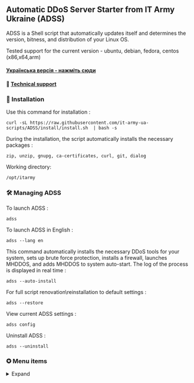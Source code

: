 ## Automatic DDoS Server Starter from IT Army Ukraine (ADSS)

ADSS is a Shell script that automatically updates itself and determines the version, bitness, and distribution of your Linux OS.

Tested support for the current version - ubuntu, debian, fedora, centos (х86,х64,arm)

#### [Українська версія - нажміть сюди](/README.md)
#### 💁 [Technical support](https://t.me/+H6PnjkydZX0xNDky)

### 💽 Installation

Use this command for installation :

```
curl -sL https://raw.githubusercontent.com/it-army-ua-scripts/ADSS/install/install.sh  | bash -s
```

During the installation, the script automatically installs the necessary packages :

`zip, unzip, gnupg, ca-certificates, curl, git, dialog`

Working directory:

`/opt/itarmy`

### 🛠 Managing ADSS

To launch ADSS : 

```
adss
```

To launch ADSS in English : 

```
adss --lang en
```

This command automatically installs the necessary DDoS tools for your system, sets up brute force protection, installs a firewall, launches MHDDOS, and adds MHDDOS to system auto-start. The log of the process is displayed in real time :

```
adss --auto-install
```

For full script renovation\reinstallation to default settings :

```
adss --restore
```

View current ADSS settings :

```
adss config
```

Uninstall ADSS :

```
adss --uninstall
```

### ✪ Menu items
<details>
<summary>Expand</summary>

- **Install Docker - (optional, not mandatory)**

- **Extend ports (optional, not mandatory):**

To increase the efficiency of DDOS attacks, specifically on the Linux OS, it is necessary to allow a multitude of outgoing network connections, you need to increase the local range of TCP ports. This happens by adding the line `net.ipv4.ip_local_port_range=16384 65535` to the `/etc/sysctl.conf` file.

- **Security Settings - (optional, not mandatory)**
- **Install protection:**

Automatically installs in the INACTIVE state UFW Firewall and protection against bruteforce Fail2ban

- **Security Settings - (optional, not mandatory)**

- **Firewall settings:**

All incoming traffic is prohibited, except for 22/tcp port for connecting to the machine via SSH, all outgoing traffic is allowed.

- **Setting up protection against bruteforce:**

Allows 3 attempts to connect via SSH, in case of unsuccessful attempts (wrong login or password) blocks the attacking ip for 10 minutes.

- **DDOS**

- **Installing DDOS tools:**

Automatic installation of db1000n, distress, mhddos of the appropriate architecture and bit depth for the corresponding machine. For each utility, in addition to downloading, a system service is created. This allows you to monitor its status and in case of a failure or reboot of the machine automatically start it again.

- **DDOS tool management**

- **Attack status:**

View the log of the running utility in real time with automatic update of the output.

- **Setting up auto-launch:**

Automatic start of ddos utility when the machine is turned on\rebooted.

- **Stop the attack:**

The item is displayed only in the case of an active ddos utility.

- **MHDDOS**

- **Start/Stop MHDDOS:**

Changes depending on the current state. Start a ddos attack.

- **Setting up MHDDOS:**

Clear step-by-step fine tuning of the utility to increase\decrease the load on the system, the effectiveness of the attack by adding appropriate launch parameters for the utility. (optional, not mandatory)

- **MHDDOS status:**

Displays the current status of the ddos utility service (active\dead) with the current fine-tuning launch parameters.

- **The "DISTRESS" and "DB1000N" items are similar to "MHDDOS"**

</details>
